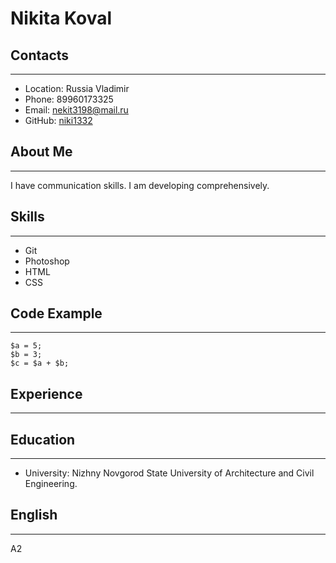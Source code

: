 # Nikita Koval

## Contacts

***

* Location: Russia Vladimir
* Phone: 89960173325
* Email: nekit3198@mail.ru
* GitHub: [niki1332](https://github.com/niki1332)

## About Me

***
I have communication skills. I am developing comprehensively.

## Skills

***

* Git
* Photoshop
* HTML
* CSS

## Code Example

***

```
$a = 5; 
$b = 3; 
$c = $a + $b; 
```

## Experience

***

## Education

***

* University: Nizhny Novgorod State University of Architecture and Civil Engineering.

## English

***
A2
